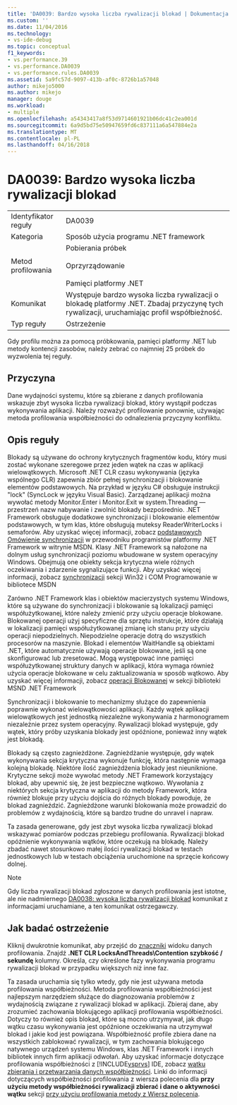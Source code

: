 ```yaml
---
title: 'DA0039: Bardzo wysoka liczba rywalizacji blokad | Dokumentacja firmy Microsoft'
ms.custom: ''
ms.date: 11/04/2016
ms.technology:
- vs-ide-debug
ms.topic: conceptual
f1_keywords:
- vs.performance.39
- vs.performance.DA0039
- vs.performance.rules.DA0039
ms.assetid: 5a9fc57d-9097-413b-af0c-8726b1a57048
author: mikejo5000
ms.author: mikejo
manager: douge
ms.workload:
- multiple
ms.openlocfilehash: a54343417a8f53d9714601921b06dc41c2ea001d
ms.sourcegitcommit: 6a9d5bd75e50947659fd6c837111a6a547884e2a
ms.translationtype: MT
ms.contentlocale: pl-PL
ms.lasthandoff: 04/16/2018
---
```

# <a name="da0039-very-high-rate-of-lock-contentions"></a>DA0039: Bardzo wysoka liczba rywalizacji blokad
|||  
|-|-|  
|Identyfikator reguły|DA0039|  
|Kategoria|Sposób użycia programu .NET framework|  
|Metod profilowania|Pobierania próbek<br /><br /> Oprzyrządowanie<br /><br /> Pamięci platformy .NET|  
|Komunikat|Występuje bardzo wysoka liczba rywalizacji o blokadę platformy .NET. Zbadaj przyczynę tych rywalizacji, uruchamiając profil współbieżność.|  
|Typ reguły|Ostrzeżenie|  
  
 Gdy profilu można za pomocą próbkowania, pamięci platformy .NET lub metody kontencji zasobów, należy zebrać co najmniej 25 próbek do wyzwolenia tej reguły.  
  
## <a name="cause"></a>Przyczyna  
 Dane wydajności systemu, które są zbierane z danych profilowania wskazuje zbyt wysoka liczba rywalizacji blokad, który wystąpił podczas wykonywania aplikacji. Należy rozważyć profilowanie ponownie, używając metoda profilowania współbieżności do odnalezienia przyczyny konfliktu.  
  
## <a name="rule-description"></a>Opis reguły  
 Blokady są używane do ochrony krytycznych fragmentów kodu, który musi zostać wykonane szeregowe przez jeden wątek na czas w aplikacji wielowątkowych. Microsoft .NET CLR czasu wykonywania (języka wspólnego CLR) zapewnia zbiór pełnej synchronizacji i blokowanie elementów podstawowych. Na przykład w języku C# obsługuje instrukcji "lock" (SyncLock w języku Visual Basic). Zarządzanej aplikacji można wywołać metody Monitor.Enter i Monitor.Exit w system.Threading — przestrzeń nazw nabywanie i zwolnić blokady bezpośrednio. .NET Framework obsługuje dodatkowe synchronizacji i blokowanie elementów podstawowych, w tym klas, które obsługują muteksy ReaderWriterLocks i semaforów. Aby uzyskać więcej informacji, zobacz [podstawowych Omówienie synchronizacji](http://go.microsoft.com/fwlink/?LinkId=177867) w przewodniku programistów platformy .NET Framework w witrynie MSDN. Klasy .NET Framework są nałożone na dolnym usług synchronizacji poziomu wbudowane w system operacyjny Windows. Obejmują one obiekty sekcja krytyczna wiele różnych oczekiwania i zdarzenie sygnalizujące funkcji. Aby uzyskać więcej informacji, zobacz [synchronizacji](http://go.microsoft.com/fwlink/?LinkId=177869) sekcji Win32 i COM Programowanie w bibliotece MSDN  
  
 Zarówno .NET Framework klas i obiektów macierzystych systemu Windows, które są używane do synchronizacji i blokowanie są lokalizacji pamięci współużytkowanej, które należy zmienić przy użyciu operacje blokowane. Blokowanej operacji użyj specyficzne dla sprzętu instrukcje, które działają w lokalizacji pamięci współużytkowanej zmianę ich stanu przy użyciu operacji niepodzielnych. Niepodzielne operacje dotrą do wszystkich procesorów na maszynie. Blokad i elementów WaitHandle są obiektami .NET, które automatycznie używają operacje blokowane, jeśli są one skonfigurować lub zresetować. Mogą występować inne pamięci współużytkowanej struktury danych w aplikacji, która wymaga również użycia operacje blokowane w celu zaktualizowania w sposób wątkowo. Aby uzyskać więcej informacji, zobacz [operacji Blokowanej](http://go.microsoft.com/fwlink/?LinkId=177870) w sekcji biblioteki MSND .NET Framework  
  
 Synchronizacji i blokowanie to mechanizmy służące do zapewnienia poprawnie wykonać wielowątkowości aplikacji. Każdy wątek aplikacji wielowątkowych jest jednostką niezależne wykonywania z harmonogramem niezależnie przez system operacyjny. Rywalizacji blokad występuje, gdy wątek, który próby uzyskania blokady jest opóźnione, ponieważ inny wątek jest blokadą.  
  
 Blokady są często zagnieżdżone. Zagnieżdżanie występuje, gdy wątek wykonywania sekcja krytyczna wykonuje funkcję, która następnie wymaga kolejną blokadę. Niektóre ilość zagnieżdżenia blokady jest nieuniknione. Krytyczne sekcji może wywołać metody .NET Framework korzystający blokad, aby upewnić się, że jest bezpieczne wątkowo. Wywołania z niektórych sekcja krytyczna w aplikacji do metody Framework, która również blokuje przy użyciu dojścia do różnych blokady powoduje, że blokad zagnieździć. Zagnieżdżone warunki blokowania może prowadzić do problemów z wydajnością, które są bardzo trudne do unravel i napraw.  
  
 Ta zasada generowane, gdy jest zbyt wysoka liczba rywalizacji blokad wskazywać pomiarów podczas przebiegu profilowania. Rywalizacji blokad opóźnienie wykonywania wątków, które oczekują na blokadę. Należy zbadać nawet stosunkowo małej ilości rywalizacji blokad w testach jednostkowych lub w testach obciążenia uruchomione na sprzęcie końcowy dolnej.  
  
> [!NOTE]
>  Gdy liczba rywalizacji blokad zgłoszone w danych profilowania jest istotne, ale nie nadmiernego [DA0038: wysoka liczba rywalizacji blokad](../profiling/da0038-high-rate-of-lock-contentions.md) komunikat z informacjami uruchamiane, a ten komunikat ostrzegawczy.  
  
## <a name="how-to-investigate-a-warning"></a>Jak badać ostrzeżenie  
 Kliknij dwukrotnie komunikat, aby przejść do [znaczniki](../profiling/marks-view.md) widoku danych profilowania.  Znajdź **.NET CLR LocksAndThreads\Contention szybkość / sekundę** kolumny. Określa, czy określone fazy wykonywania programu rywalizacji blokad w przypadku większych niż inne faz.  
  
 Ta zasada uruchamia się tylko wtedy, gdy nie jest używana metoda profilowania współbieżności. Metoda profilowania współbieżności jest najlepszym narzędziem służące do diagnozowania problemów z wydajnością związane z rywalizacji blokad w aplikacji. Zbieraj dane, aby zrozumieć zachowania blokującego aplikacji profilowania współbieżności. Dotyczy to również opis blokad, które są mocno utrzymywał, jak długo wątku czasu wykonywania jest opóźnione oczekiwania na utrzymywał blokad i jakie kod jest powiązana. Współbieżność profile zbiera dane na wszystkich zablokować rywalizacji, w tym zachowania blokującego natywnego urządzeń systemu Windows, klas .NET Framework i innych bibliotek innych firm aplikacji odwołań. Aby uzyskać informacje dotyczące profilowania współbieżności z [!INCLUDE[vsprvs](../code-quality/includes/vsprvs_md.md)] IDE, zobacz [wątku zbierania i przetwarzania danych współbieżności](../profiling/collecting-thread-and-process-concurrency-data.md). Linki do informacji dotyczących współbieżności profilowania z wiersza polecenia dla **przy użyciu metody współbieżności rywalizacji zbierać i dane o aktywności wątku** sekcji [przy użyciu profilowania metody z Wiersz polecenia](../profiling/using-profiling-methods-to-collect-performance-data-from-the-command-line.md).